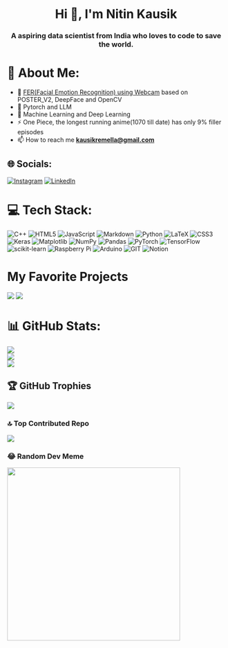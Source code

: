 <h1 align="center">Hi 👋, I'm Nitin Kausik</h1>
<h3 align="center">A aspiring data scientist from India who loves to code to save the world.</h3>

# 💫 About Me:
- 🔭 [FER(Facial Emotion Recognition) using Webcam](https://github.com/OkabeRintaro10/POSTER_V2.git) based on POSTER_V2, DeepFace and OpenCV
- 🌱 Pytorch and LLM
- 💬 Machine Learning and Deep Learning
- ⚡ One Piece, the longest running anime(1070 till date) has only 9% filler episodes
- 📫 How to reach me **kausikremella@gmail.com**

## 🌐 Socials:
[![Instagram](https://img.shields.io/badge/Instagram-%23E4405F.svg?logo=Instagram&logoColor=white)](https://instagram.com/ryefoxlime) [![LinkedIn](https://img.shields.io/badge/LinkedIn-%230077B5.svg?logo=linkedin&logoColor=white)](https://linkedin.com/in/nitinkausikremella) 

# 💻 Tech Stack:
![C++](https://img.shields.io/badge/c++-%2300599C.svg?style=for-the-badge&logo=c%2B%2B&logoColor=white) ![HTML5](https://img.shields.io/badge/html5-%23E34F26.svg?style=for-the-badge&logo=html5&logoColor=white) ![JavaScript](https://img.shields.io/badge/javascript-%23323330.svg?style=for-the-badge&logo=javascript&logoColor=%23F7DF1E) ![Markdown](https://img.shields.io/badge/markdown-%23000000.svg?style=for-the-badge&logo=markdown&logoColor=white) ![Python](https://img.shields.io/badge/python-3670A0?style=for-the-badge&logo=python&logoColor=ffdd54) ![LaTeX](https://img.shields.io/badge/latex-%23008080.svg?style=for-the-badge&logo=latex&logoColor=white) ![CSS3](https://img.shields.io/badge/css3-%231572B6.svg?style=for-the-badge&logo=css3&logoColor=white) ![Keras](https://img.shields.io/badge/Keras-%23D00000.svg?style=for-the-badge&logo=Keras&logoColor=white) ![Matplotlib](https://img.shields.io/badge/Matplotlib-%23ffffff.svg?style=for-the-badge&logo=Matplotlib&logoColor=black) ![NumPy](https://img.shields.io/badge/numpy-%23013243.svg?style=for-the-badge&logo=numpy&logoColor=white) ![Pandas](https://img.shields.io/badge/pandas-%23150458.svg?style=for-the-badge&logo=pandas&logoColor=white) ![PyTorch](https://img.shields.io/badge/PyTorch-%23EE4C2C.svg?style=for-the-badge&logo=PyTorch&logoColor=white) ![TensorFlow](https://img.shields.io/badge/TensorFlow-%23FF6F00.svg?style=for-the-badge&logo=TensorFlow&logoColor=white) ![scikit-learn](https://img.shields.io/badge/scikit--learn-%23F7931E.svg?style=for-the-badge&logo=scikit-learn&logoColor=white) ![Raspberry Pi](https://img.shields.io/badge/-RaspberryPi-C51A4A?style=for-the-badge&logo=Raspberry-Pi) ![Arduino](https://img.shields.io/badge/-Arduino-00979D?style=for-the-badge&logo=Arduino&logoColor=white) ![GIT](https://img.shields.io/badge/Git-fc6d26?style=for-the-badge&logo=git&logoColor=white) ![Notion](https://img.shields.io/badge/Notion-%23000000.svg?style=for-the-badge&logo=notion&logoColor=white)

# My Favorite Projects
![](https://github-readme-stats.vercel.app/api/pin/?username=okaberintaro10&repo=MachineLearningProjects)
![](https://github-readme-stats.vercel.app/api/pin/?username=okaberintaro10&repo=POSTER_V2)

# 📊 GitHub Stats:
![](https://github-readme-stats.vercel.app/api?username=OkabeRintaro10&theme=dark&hide_border=true&include_all_commits=true&count_private=true)<br/>
![](https://github-readme-streak-stats.herokuapp.com/?user=OkabeRintaro10&theme=dark&hide_border=true)<br/>
![](https://github-readme-stats.vercel.app/api/top-langs/?username=OkabeRintaro10&theme=dark&hide_border=true&include_all_commits=true&count_private=true&layout=compact)

## 🏆 GitHub Trophies
![](https://github-profile-trophy.vercel.app/?username=OkabeRintaro10&theme=radical&no-frame=true&no-bg=false&margin-w=4)

### 🔝 Top Contributed Repo
![](https://github-readme-stats.vercel.app/api/top-langs?username=okaberintaro10&show_icons=true&locale=en&layout=compact)

### 😂 Random Dev Meme
<img src='https://randommeme-five.vercel.app/' style="height: 400px;"/>
